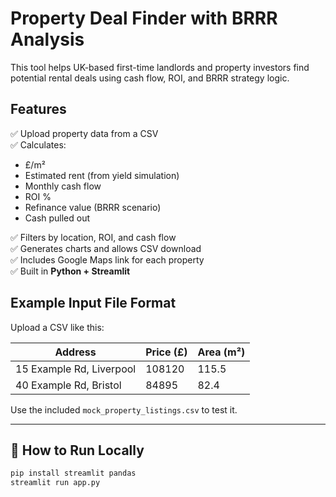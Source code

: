 # Property Deal Finder with BRRR Analysis

This tool helps UK-based first-time landlords and property investors find potential rental deals using cash flow, ROI, and BRRR strategy logic.

## Features

✅ Upload property data from a CSV  
✅ Calculates:
- £/m²  
- Estimated rent (from yield simulation)  
- Monthly cash flow  
- ROI %  
- Refinance value (BRRR scenario)  
- Cash pulled out  

✅ Filters by location, ROI, and cash flow  
✅ Generates charts and allows CSV download  
✅ Includes Google Maps link for each property  
✅ Built in **Python + Streamlit**


## Example Input File Format

Upload a CSV like this:

| Address                   | Price (£) | Area (m²) |
|--------------------------|-----------|-----------|
| 15 Example Rd, Liverpool | 108120    | 115.5     |
| 40 Example Rd, Bristol   | 84895     | 82.4      |

Use the included `mock_property_listings.csv` to test it.

---

## 🚀 How to Run Locally

```bash
pip install streamlit pandas
streamlit run app.py
